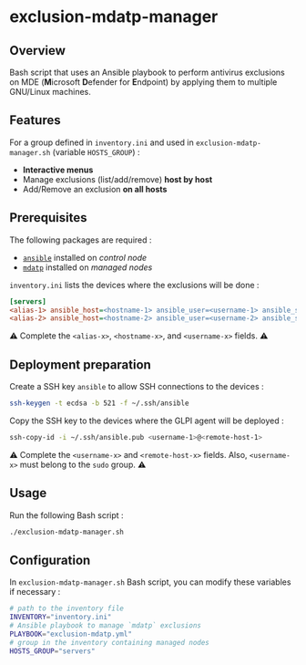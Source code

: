 # exclusion-mdatp-manager

## Overview

Bash script that uses an Ansible playbook to perform antivirus exclusions on MDE (**M**icrosoft **D**efender for **E**ndpoint) by applying them to multiple GNU/Linux machines.

## Features

For a group defined in `inventory.ini` and used in `exclusion-mdatp-manager.sh` (variable `HOSTS_GROUP`) :

- **Interactive menus**
- Manage exclusions (list/add/remove) **host by host**
- Add/Remove an exclusion **on all hosts**

## Prerequisites

The following packages are required :

- [`ansible`](https://docs.ansible.com/ansible/latest/installation_guide/index.html) installed on *control node*
- [`mdatp`](https://learn.microsoft.com/fr-fr/defender-endpoint/linux-install-manually) installed on *managed nodes*

`inventory.ini` lists the devices where the exclusions will be done :

```ini
[servers]
<alias-1> ansible_host=<hostname-1> ansible_user=<username-1> ansible_ssh_private_key_file=~/.ssh/ansible
<alias-2> ansible_host=<hostname-2> ansible_user=<username-2> ansible_ssh_private_key_file=~/.ssh/ansible
```

⚠️ Complete the `<alias-x>`, `<hostname-x>`, and `<username-x>` fields. ⚠️

## Deployment preparation

Create a SSH key `ansible` to allow SSH connections to the devices :

```bash
ssh-keygen -t ecdsa -b 521 -f ~/.ssh/ansible
```

Copy the SSH key to the devices where the GLPI agent will be deployed :

```bash
ssh-copy-id -i ~/.ssh/ansible.pub <username-1>@<remote-host-1>
```

⚠️ Complete the `<username-x>` and `<remote-host-x>` fields. Also, `<username-x>` must belong to the `sudo` group. ⚠️

## Usage

Run the following Bash script :

```bash
./exclusion-mdatp-manager.sh
```

## Configuration

In `exclusion-mdatp-manager.sh` Bash script, you can modify these variables if necessary :

```bash
# path to the inventory file
INVENTORY="inventory.ini"
# Ansible playbook to manage `mdatp` exclusions
PLAYBOOK="exclusion-mdatp.yml"
# group in the inventory containing managed nodes
HOSTS_GROUP="servers"
```